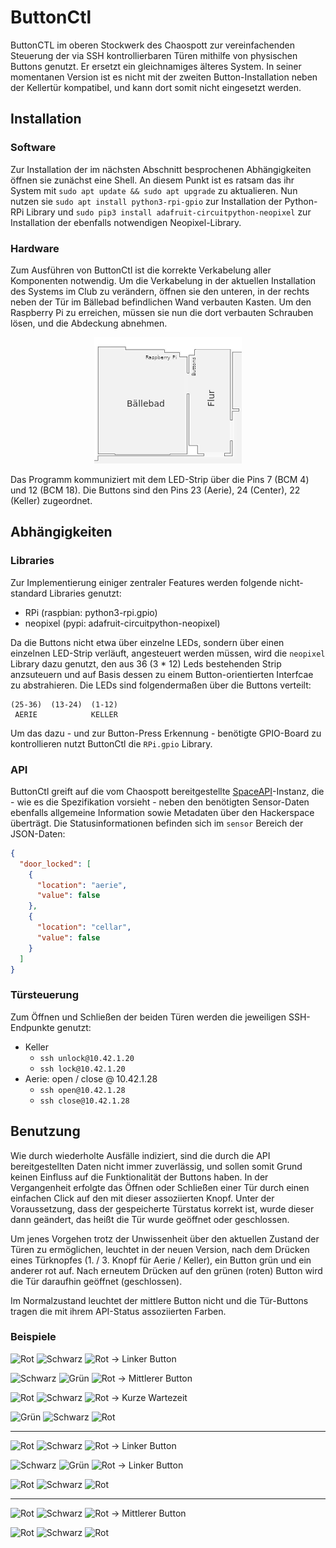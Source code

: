 # ButtonCtl
ButtonCTL im oberen Stockwerk des Chaospott zur vereinfachenden Steuerung der via SSH kontrollierbaren Türen mithilfe
von physischen Buttons genutzt. Er ersetzt ein gleichnamiges älteres System.
In seiner momentanen Version ist es nicht mit der zweiten Button-Installation neben der Kellertür
kompatibel, und kann dort somit nicht eingesetzt werden.

## Installation
### Software
Zur Installation der im nächsten Abschnitt besprochenen Abhängigkeiten öffnen sie zunächst eine Shell.
An diesem Punkt ist es ratsam das ihr System mit `sudo apt update && sudo apt upgrade`
zu aktualieren. Nun nutzen sie `sudo apt install python3-rpi-gpio` zur Installation der Python-RPi Library und
`sudo pip3 install adafruit-circuitpython-neopixel` zur Installation der ebenfalls notwendigen Neopixel-Library.
### Hardware
Zum Ausführen von ButtonCtl ist die korrekte Verkabelung aller Komponenten notwendig. Um
die Verkabelung in der aktuellen Installation des Systems im Club zu verändern, öffnen sie
den unteren, in der rechts neben der Tür im Bällebad befindlichen  Wand verbauten Kasten.
Um den Raspberry Pi zu erreichen, müssen sie nun die dort verbauten Schrauben lösen, und die Abdeckung abnehmen.

<div style="text-align:center"><img src="./buttons-platzierung.png" /></div>

Das Programm kommuniziert mit dem LED-Strip über die Pins 7 (BCM 4) und 12 (BCM 18). Die Buttons sind den
Pins 23 (Aerie), 24 (Center), 22 (Keller) zugeordnet.

## Abhängigkeiten
### Libraries
Zur Implementierung einiger zentraler Features werden folgende nicht-standard Libraries genutzt:
- RPi (raspbian: python3-rpi.gpio)
- neopixel (pypi: adafruit-circuitpython-neopixel)

Da die Buttons nicht etwa über einzelne LEDs, sondern über einen einzelnen LED-Strip verläuft, angesteuert
werden müssen, wird die ```neopixel``` Library dazu genutzt, den aus 36 (3 * 12) Leds bestehenden Strip anzsuteuern
und auf Basis dessen zu einem Button-orientierten Interfcae zu abstrahieren.
Die LEDs sind folgendermaßen über die Buttons verteilt:
```
(25-36)  (13-24)  (1-12)
 AERIE            KELLER
```

Um das dazu - und zur Button-Press Erkennung - benötigte GPIO-Board zu kontrollieren nutzt ButtonCtl die ```RPi.gpio```
Library.

### API
ButtonCtl greift auf die vom Chaospott bereitgestellte [SpaceAPI](http://spaceapi.net/)-Instanz, die - wie es die
Spezifikation vorsieht - neben den benötigten Sensor-Daten ebenfalls allgemeine Information
sowie Metadaten über den Hackerspace überträgt.
Die Statusinformationen befinden sich im `sensor` Bereich der JSON-Daten:
```json
{
  "door_locked": [
    {
      "location": "aerie",
      "value": false
    },
    {
      "location": "cellar",
      "value": false
    }
  ]
}
```

### Türsteuerung
Zum Öffnen und Schließen der beiden Türen werden die jeweiligen SSH-Endpunkte genutzt:
- Keller
  - `ssh unlock@10.42.1.20`
  - `ssh lock@10.42.1.20`
- Aerie:  open / close @ 10.42.1.28
  - `ssh open@10.42.1.28`
  - `ssh close@10.42.1.28`
 
## Benutzung
Wie durch wiederholte Ausfälle indiziert, sind die durch die API bereitgestellten Daten nicht immer zuverlässig,
und sollen somit Grund keinen Einfluss auf die Funktionalität der Buttons haben. In der Vergangenheit
erfolgte das Öffnen oder Schließen einer Tür durch einen einfachen Click auf den mit dieser assoziierten Knopf.
Unter der Voraussetzung, dass der gespeicherte Türstatus korrekt ist, wurde dieser dann geändert, das heißt die
Tür wurde geöffnet oder geschlossen.

Um jenes Vorgehen trotz der Unwissenheit über den aktuellen Zustand der Türen zu ermöglichen, leuchtet in der neuen
Version, nach dem Drücken eines Türknopfes (1. / 3. Knopf für Aerie / Keller), ein Button grün und ein anderer rot auf.
Nach erneutem Drücken auf den grünen (roten) Button wird die Tür daraufhin geöffnet (geschlossen).

Im Normalzustand leuchtet der mittlere Button nicht und die Tür-Buttons tragen die mit ihrem API-Status
assoziierten Farben.

### Beispiele

![Rot](https://placehold.it/15/ff0000/000000?text=+)
![Schwarz](https://placehold.it/15/000000/000000?text=+)
![Rot](https://placehold.it/15/ff0000/000000?text=+)
→ Linker Button

![Schwarz](https://placehold.it/15/000000/000000?text=+)
![Grün](https://placehold.it/15/00ff00/000000?text=+)
![Rot](https://placehold.it/15/ff0000/000000?text=+) 
→ Mittlerer Button

![Rot](https://placehold.it/15/ff0000/000000?text=+)
![Schwarz](https://placehold.it/15/000000/000000?text=+)
![Rot](https://placehold.it/15/ff0000/000000?text=+)
→ Kurze Wartezeit

![Grün](https://placehold.it/15/00ff00/000000?text=+)
![Schwarz](https://placehold.it/15/000000j/000000?text=+)
![Rot](https://placehold.it/15/ff0000/000000?text=+) 

----------

![Rot](https://placehold.it/15/ff0000/000000?text=+)
![Schwarz](https://placehold.it/15/000000/000000?text=+)
![Rot](https://placehold.it/15/ff0000/000000?text=+)
→ Linker Button

![Schwarz](https://placehold.it/15/000000/000000?text=+)
![Grün](https://placehold.it/15/00ff00/000000?text=+)
![Rot](https://placehold.it/15/ff0000/000000?text=+) 
→ Linker Button

![Rot](https://placehold.it/15/ff0000/000000?text=+)
![Schwarz](https://placehold.it/15/000000/000000?text=+)
![Rot](https://placehold.it/15/ff0000/000000?text=+)

-----------

![Rot](https://placehold.it/15/ff0000/000000?text=+)
![Schwarz](https://placehold.it/15/000000/000000?text=+)
![Rot](https://placehold.it/15/ff0000/000000?text=+)
→ Mittlerer Button

![Rot](https://placehold.it/15/ff0000/000000?text=+)
![Schwarz](https://placehold.it/15/000000/000000?text=+)
![Rot](https://placehold.it/15/ff0000/000000?text=+)
